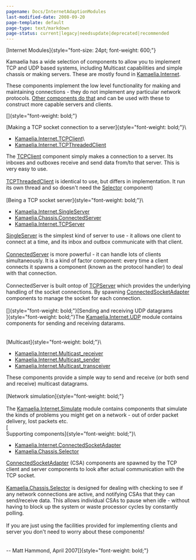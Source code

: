 ```yaml
---
pagename: Docs/InternetAdaptionModules
last-modified-date: 2008-09-20
page-template: default
page-type: text/markdown
page-status: current|legacy|needsupdate|deprecated|recommended
---
```

[Internet Modules]{style="font-size: 24pt; font-weight: 600;"}

Kamaelia has a wide selection of components to allow you to implement
TCP and UDP based systems, including Multicast capabilities and simple
chassis or making servers. These are mostly found in
[Kamaelia.Internet](/Components/pydoc/Kamaelia.Internet).

These components implement the low level functionality for making and
maintaining connections - they do not implement any particular network
protocols. [Other components do that](NetworkProtocolModules) and can be
used with these to construct more capable servers and clients.

[]{style="font-weight: bold;"}

[Making a TCP socket connection to a
server]{style="font-weight: bold;"}\

-   [Kamaelia.Internet.TCPClient](/Components/pydoc/Kamaelia.Internet.TCPClient)\
-   [Kamaelia.Internet.TCPThreadedClient](/Components/pydoc/Kamaelia.Internet.TCPThreadedClient)

The [TCPClient](/Components/pydoc/Kamaelia.Internet.TCPClient) component
simply makes a connection to a server. Its inboxes and outboxes receive
and send data from/to that server. This is very easy to use.\
\
[TCPThreadedClient](/Components/pydoc/Kamaelia.Internet.TCPThreadedClient)
is identical to use, but differs in implementation. It run its own
thread and so doesn\'t need the
[Selector](/Components/pydoc/Kamaelia.Internet.Selector) component)\
\
[Being a TCP socket server]{style="font-weight: bold;"}\

-   [Kamaelia.Internet.SingleServer](/Components/pydoc/Kamaelia.Internet.SingleServer)
-   [Kamaelia.Chassis.ConnectedServer](/Components/pydoc/Kamaelia.Chassis.ConnectedServer)
-   [Kamaelia.Internet.TCPServer](/Components/pydoc/Kamaelia.Internet.TCPServer)

[SingleServer](/Components/pydoc/Kamaelia.Internet.SingleServer) is the
simplest kind of server to use - it allows one client to connect at a
time, and its inbox and outbox communicate with that client.\
\
[ConnectedServer](/Components/pydoc/Kamaelia.Chassis.ConnectedServer) is
more powerful - it can handle lots of clients simultaneously. It is a
kind of factor component: every time a client connects it spawns a
component (known as the protocol handler) to deal with that connection.\
\
ConnectedServer is built ontop of
[TCPServer](/Components/pydoc/Kamaelia.Internet.TCPServer) which
provides the underlying handling of the socket connections. By spawning
[ConnectedSocketAdapter](/Components/pydoc/Kamaelia.Internet.ConnectedSocketAdapter)
components to manage the socket for each connection.\
\
[]{style="font-weight: bold;"}[Sending and receiving UDP datagrams\
]{style="font-weight: bold;"}The
[Kamaelia.Internet.UDP](/Components/pydoc/Kamaelia.Internet.UDP) module
contains components for sending and receiving datarams.\
\
\
[Multicast]{style="font-weight: bold;"}\

-   [Kamaelia.Internet.Multicast\_receiver](/Components/pydoc/Kamaelia.Internet.Multicast_receiver)
-   [Kamaelia.Internet.Multicast\_sender](/Components/pydoc/Kamaelia.Internet.Multicast_sender)
-   [Kamaelia.Internet.Multicast\_transceiver](/Components/pydoc/Kamaelia.Internet.Multicast_transceiver)

These components provide a simple way to send and receive (or both send
and receive) multicast datagrams.\
\
[Network simulation]{style="font-weight: bold;"}\
\
The
[Kamaelia.Internet.Simulate](/Components/pydoc/Kamaelia.Internet.Simulate)
module contains components that simulate the kinds of problems you might
get on a network - out of order packet delivery, lost packets etc.\
[\
Supporting components]{style="font-weight: bold;"}\

-   [Kamaelia.Internet.ConnectedSocketAdapter](/Components/pydoc/Kamaelia.Internet.ConnectedSocketAdapter)
-   [Kamaelia.Chassis.Selector](/Components/pydoc/Kamaelia.Chassis.Selector)

[ConnectedSocketAdapter](/Components/pydoc/Kamaelia.Internet.ConnectedSocketAdapter)
(CSA) components are spawned by the TCP client and server components to
look after actual communication with the TCP socket.\
\
[Kamaelia.Chassis.Selector](/Components/pydoc/Kamaelia.Chassis.Selector)
is designed for dealing with checking to see if any network connections
are active, and notifying CSAs that they can send/receive data. This
allows individual CSAs to pause when idle - without having to block up
the system or waste processor cycles by constantly polling.\
\
If you are just using the facilities provided for implementing clients
and server you don\'t need to worry about these components!\
\
\
\-- Matt Hammond, April 2007[]{style="font-weight: bold;"}
